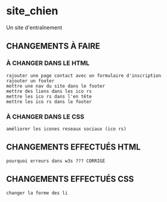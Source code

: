 # site_chien
 Un site d'entraînement
## CHANGEMENTS À FAIRE
### À CHANGER DANS LE HTML
    rajouter une page contact avec un formulaire d'inscription
    rajouter un footer
    mettre une nav du site dans le footer
    mettre des liens dans les ico rs
    mettre les ico rs dans l'en tête 
    mettre les ico rs dans le footer
### À CHANGER DANS LE CSS
    améliorer les icones reseaux sociaux (ico rs)
## CHANGEMENTS EFFECTUÉS HTML
    pourquoi erreurs dans w3s ??? CORRIGÉ 
## CHANGEMENTS EFFECTUÉS CSS
    changer la forme des li 
